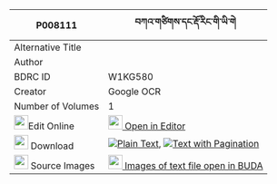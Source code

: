 |P008111|བཀའ་གཙིགས་དང་རྡོ་རིང་གི་ཡི་གེ 
| --- | --- 
|Alternative Title |
|Author | 
|BDRC ID | W1KG580
|Creator | Google OCR
|Number of Volumes| 1
|<img width="25" src="https://img.icons8.com/color/25/000000/edit-property.png">Edit Online| [<img width="25" src="https://avatars.githubusercontent.com/u/45091458?s=200&v=4"> Open in Editor](http://editor.openpecha.org/P008111)
|<img width="25" src="https://img.icons8.com/fluent/48/000000/download-2.png"/>  Download | [![](https://img.icons8.com/color/20/000000/txt.png)Plain Text](https://github.com/Openpecha/P008111/releases/download/v1/katsik_dang_doring_gi_yige_plain_P008111.zip), [![](https://img.icons8.com/color/20/000000/txt.png)Text with Pagination](https://github.com/Openpecha/P008111/releases/download/v1/katsik_dang_doring_gi_yige_pages_P008111.zip)
|<img width="25" src="https://img.icons8.com/plasticine/100/000000/pictures-folder.png"/>  Source Images | [<img width="25" src="https://library.bdrc.io/icons/BUDA-small.svg"> Images of text file open in BUDA](https://library.bdrc.io/show/bdr:W1KG580)